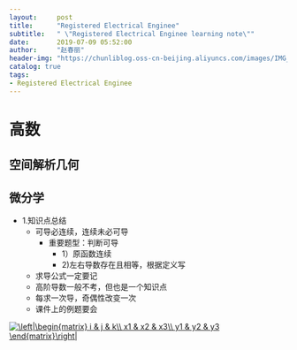 ```yaml
---
layout:     post
title:      "Registered Electrical Enginee"
subtitle:   " \"Registered Electrical Enginee learning note\""
date:       2019-07-09 05:52:00
author:     "赵春丽"
header-img: "https://chunliblog.oss-cn-beijing.aliyuncs.com/images/IMG_20190709_062015.jpg"
catalog: true
tags:
- Registered Electrical Enginee
---
```

# 高数
## 空间解析几何

## 微分学
* 1.知识点总结
   * 可导必连续，连续未必可导
      * 重要题型：判断可导
         * 1）原函数连续 
         * 2)左右导数存在且相等，根据定义写
   * 求导公式一定要记
   * 高阶导数一般不考，但也是一个知识点
   * 每求一次导，奇偶性改变一次
   * 课件上的例题要会
  <div markdown="0">
<a href="https://www.codecogs.com/eqnedit.php?latex=\left|\begin{matrix}&space;i&space;&&space;j&space;&&space;k\\&space;x1&space;&&space;x2&space;&&space;x3\\&space;y1&space;&&space;y2&space;&&space;y3&space;\end{matrix}\right|" target="_blank"><img src="https://latex.codecogs.com/gif.latex?\left|\begin{matrix}&space;i&space;&&space;j&space;&&space;k\\&space;x1&space;&&space;x2&space;&&space;x3\\&space;y1&space;&&space;y2&space;&&space;y3&space;\end{matrix}\right|" title="\left|\begin{matrix} i & j & k\\ x1 & x2 & x3\\ y1 & y2 & y3 \end{matrix}\right|" /></a></div>
   

